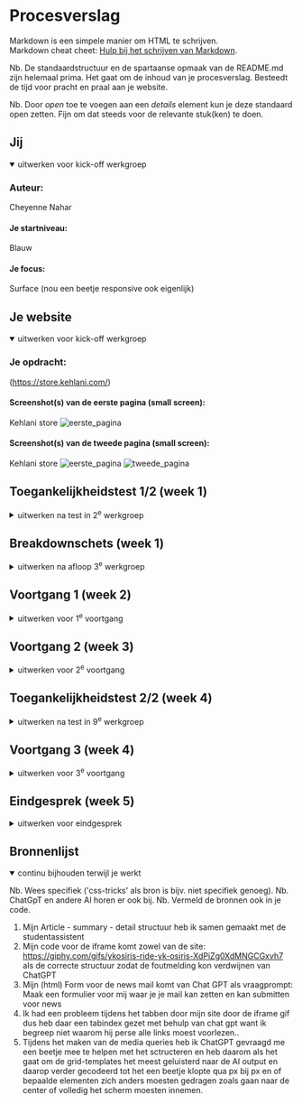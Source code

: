 # Procesverslag
Markdown is een simpele manier om HTML te schrijven.  
Markdown cheat cheet: [Hulp bij het schrijven van Markdown](https://github.com/adam-p/markdown-here/wiki/Markdown-Cheatsheet).

Nb. De standaardstructuur en de spartaanse opmaak van de README.md zijn helemaal prima. Het gaat om de inhoud van je procesverslag. Besteedt de tijd voor pracht en praal aan je website.

Nb. Door *open* toe te voegen aan een *details* element kun je deze standaard open zetten. Fijn om dat steeds voor de relevante stuk(ken) te doen.





## Jij

<details open>
  <summary>uitwerken voor kick-off werkgroep</summary>

  ### Auteur:
 Cheyenne Nahar

  #### Je startniveau:
 Blauw

  #### Je focus:
 Surface (nou een beetje responsive ook eigenlijk)
 
</details>





## Je website

<details open>
  <summary>uitwerken voor kick-off werkgroep</summary>

  ### Je opdracht:
  (https://store.kehlani.com/)

  #### Screenshot(s) van de eerste pagina (small screen): 
  Kehlani store 
  <img src="kehlani_store.png" width="375px" alt="eerste_pagina">

  #### Screenshot(s) van de tweede pagina (small screen):
   Kehlani store 
  <img src="tweedekehlani.png" width="375px" alt="eerste_pagina">
    <img src="tweedekehlani_2.png" width="375px" alt="tweede_pagina">
 
</details>



## Toegankelijkheidstest 1/2 (week 1)

<details>
  <summary>uitwerken na test in 2<sup>e</sup> werkgroep</summary>

  ### Bevindingen
  Lijst met je bevindingen die in de test naar voren kwamen:

  Het was niet heel duidelijk waar bepaalde headers lagen, ik gokte natuurlijk wel gewoon dat KEHLANI de H1 was/is maar doordat het best klein is kan ik begrijpen dat dit makkelijk gemist kan worden.
  De site is overal eigenlijk niet slecht want je kan makkelijk door de tabs heengaan.
  Er zijn duidelijke buttons en duidelijke hints die aangeven wat wel een geen linkjes zijn.

  <img src="readme-images/wcag1.jpg" width="375px" alt="WCAG TEST">
  <img src="readme-images/wcag2.jpg" width="375px" alt="WCAG TEST"> 
  <img src="readme-images/wcag3.jpg" width="375px" alt="WCAG TEST">
  <img src="readme-images/wcag4.jpg" width="375px" alt="WCAG TEST">
  <img src="readme-images/wcag5.jpg" width="375px" alt="WCAG TEST">

</details>



## Breakdownschets (week 1)

<details>
  <summary>uitwerken na afloop 3<sup>e</sup> werkgroep</summary>

  ### de hele pagina: 
  <img src="readme-images/breakdown_pagina1.png" width="375px" alt="breakdown van de hele pagina1">

  ### pagina 2: 
  <img src="readme-images/breakdown_pagina2.png" width="375px" alt="breakdown van de hele pagina2">

  ### voortgang schets: 
  <img src="readme-images/week1_voortgang.jpg" width="375px" alt="breakdown van nog een dynamisch deel">

</details>





## Voortgang 1 (week 2)

<details>
  <summary>uitwerken voor 1<sup>e</sup> voortgang</summary>

  ### Stand van zaken
  hier dit ging goed & dit was lastig (neem ook screenshots op van delen van je website en code)


  ### Agenda voor meeting
  samen met je groepje opstellen

  | student 1      | student 2          | student 3    | student 4        |
  | Cheyenne       | Mats               | Levon        | ---              |
  | dit bespreken  | en dit             | en ik dit    | en dan ik dat    |
  | en dat ook nog | dit als er tijd is | nog een punt | dit wil ik zeker |
  | ...            | ...                | ...          | ...              |
- Allemaal niet perse specifieke vragen

  ### Verslag van meeting
  hier na afloop snel de uitkomsten van de meeting vastleggen

  - Ik heb een betere uitwerking uitleg gekregen over hoe ik mijn html kan opbouwen omdat ik eerst teveel headers gebruikte (h1 tm 6 in plaats van de handigere manier waardoor ik nu h1 tm 3 gebruik.)
  - Ik kreeg een uitleg waarom de sections beter werken voor mijn opbouw.
  - Het was eigenlijk meer een structuur uurtje want elke student in mijn groepje kreeg eigenlijk het advies om goed te denken hoe je het beste kan werken in sections vooral voor de screenreader. 
  - Ik had wel vragen over hoe ik het beste kon werken met specifiek dingen aanroepen sinds we niet mochten/mogen werken met classes -> ik kreeg het advies om vooral te werken met nth's.
  - In de img bijlage vind je ook een screenshot met het advies hoe ik voor mijn site het beste kan sctructuren.

</details>





## Voortgang 2 (week 3)

<details>
  <summary>uitwerken voor 2<sup>e</sup> voortgang</summary>

  ### Stand van zaken
  hier dit ging goed & dit was lastig (neem ook screenshots op van delen van je website en code)


  ### Agenda voor meeting
  samen met je groepje opstellen

  | student 1      | student 2          | student 3    | student 4        |
  | Cheyenne       | Mats               | Levon        | ---              |
  | dit bespreken  | en dit             | en ik dit    | en dan ik dat    |
  | en dat ook nog | dit als er tijd is | nog een punt | dit wil ik zeker |
  | ...            | ...                | ...          | ...              |
- Allemaal niet perse specifieke vragen



  ### Verslag van meeting
  hier na afloop snel de uitkomsten van de meeting vastleggen

  - Ik liep aan het begin van het gesprek vast bij het feit dat ik niet wist hoe ik mijn eind stuk van mijn main niet wist te verwerken -> ik wilde namelijk graag een uitklap systeem voor mijn shop by cat en cust support en werd dus aangestuurd om een article te gebruiken waarin ik een summary en details kan zetten waardoor het uitklap effect voorkwam. Dit was extreem hulpvol voor mijn proces in het maken van mijn page.
  - Ik liep ook vast bij hoe ik het beste mijn img en onderliggende tekst het beste samen kon vormgeven omdat ik zowel de img als de tekst wilde verwijzen naar de correct pagina.


</details>





## Toegankelijkheidstest 2/2 (week 4)

<details>
  <summary>uitwerken na test in 9<sup>e</sup> werkgroep</summary>

  ### Bevindingen
  Lijst met je bevindingen die in de test naar voren kwamen (geef ook aan wat er verbeterd is): Tijdens het testen van mijn sites bleken mijn headers wel overzichtelijk te zijn. Hetzelfde gold voor de linkjes en buttons.



  <img src="readme-images/wcag1.jpg" width="375px" alt="WCAG TEST">
  <img src="readme-images/wcag2.jpg" width="375px" alt="WCAG TEST"> 
  <img src="readme-images/wcag3.jpg" width="375px" alt="WCAG TEST">
  <img src="readme-images/wcag4.jpg" width="375px" alt="WCAG TEST">
  <img src="readme-images/wcag5.jpg" width="375px" alt="WCAG TEST">

</details>





## Voortgang 3 (week 4)

<details>
  <summary>uitwerken voor 3<sup>e</sup> voortgang</summary>

  ### Stand van zaken
  hier dit ging goed & dit was lastig (neem ook screenshots op van delen van je website en code)


  ### Agenda voor meeting
  samen met je groepje opstellen

  | student 1      | student 2          | student 3    | student 4        |
  | Cheyenne       | Mats               | Levon        | ---              |
  | dit bespreken  | en dit             | en ik dit    | en dan ik dat    |
  | en dat ook nog | dit als er tijd is | nog een punt | dit wil ik zeker |
  | ...            | ...                | ...          | ...              |
- Allemaal niet perse specifieke vragen


  ### Verslag van meeting/ na de meeting
  hier na afloop snel de uitkomsten van de meeting vastleggen/dagen na de meeting

  - Ik heb vooral gezeten met Mats eigenlijk omdat ik graag toch wat wilde doen met responsiveness naast werken aan de surface coding omdat ik het gevoel had dat ik te weinig had.
  - Ik had wel een probleem betreft mijn hover buttons tijdens het inspecteren maar tijdens het gesprek is dat snel opgelost en zijn mijn hover buttons functioneel zowel tijdens het inspecteren als niet tijdens het inspecteren.
  - Ik heb eigenlijk pas de dag later vervelende problemen gehad waaronder het feit dat mijn IMG totaal niet correct wilde sourcen tijdens het uploaden op Github terwijl ik tijdens het live zetten van mijn site via VSC geen foutmeldingen zag opkomen of slechte indicaties dat de pathing niet goedloopt. Ik heb met Ali heen en weer geappt en heb uiteindelijk ervoor gekozen om maar een nieuwe REPO aan te maken zodat ik gewoon helemaal fresh kan beginnen. Het was nogal vervelend dat ik het pas opmerkte na het voortgangsgesprek maar was nou eenmaal zo. Het is uiteindelijk wel gelukt met Ali maar tegen de tijd dat u dit leest weet u dat ik u ook een berichtje had gestuurd in poging tot hulp. 
  - Ik had ook heel erg last van het feit dat tijdens het oefenen met tabben de reader en de tab bar door elke gif heen wilde na die van mij en eigenlijk vast zat daar voor een aantal clicks en pas na een tijdje eigenlijk doorging met verdergaan door de volgende kopjes. Ik denk dat ik het nu heb opgelost maar het is nog heel vervelend bezig soms..
  -Tijdens het doorwerken realiseer ik me ook dat ik zonder GPT niet heel ver zou komen met die grid-temp want ik kan me er echt niet veel meer van herinneren ondanks het feit dat ik de opdrachten gewoon had gemaakt.
  

</details>





## Eindgesprek (week 5)

<details>
  <summary>uitwerken voor eindgesprek</summary>

  ### Je uitkomst - karakteristiek screenshots:
  <img src="readme-images/dummy-plaatje.jpg" width="375px" alt="uitomst opdracht 1">


  ### Dit ging goed/Heb ik geleerd: 
 - Ik heb geleerd om een mooiere hover button te maken door de scale  aan te passen!
 - Ik heb geleerd te werken met een article! (shop by category)
  -Ik heb een beetje leren werken met mijn site responsive maken
  -Ik heb een mooie nav kunnen maken met diverse producten

  <img src="readme-images/goed.png" width="375px" alt="top">


  ### Dit was lastig/Is niet gelukt:
  - Wat niet lukte was het feit dat zoals je ziet bij het plaatje met rode bolletjes ik helaas niet echt tijd of helemaal snapte hoe ik een winkelwagen kon toevoegen en die helemaal functioneel kon maken.
  -Ik had ook graag een beter formulier willen maken maar had gewoon snel eentje via CHATGPT laten uittypen alluwel ik weleens prceies zo eentje had gemaakt ergens anders in mijn codefiles.


  -Ik had in mijn shop nav balk eigenlijk wel een soort scrollbalk willen maken maar dat werkte uiteindelijk niet echt (het was eigenlijk meer voor de ipad en telefoon).


  -Ik had bij het plaatje van de CD eigenlijk een klikbare button willen maken waar je gewoon op 1 of 2 klikt en je naar de voor of achterkant kan kijken maar daar had ik niet echt tijd voor en t leek me een lang proces om uperhaubt eerst te begrijpen.


 - Ik had eigenlijk ook wel willen kijken naar als je tabt dat je ook de summary kan openen maar dacht daar te laat aan en vond het een bijzaak als we kijken naar al mijn problemen algelopen weken.

 
 


  <img src="readme-images/dummy-jammer.png" width="375px" alt="bummer">
</details>





## Bronnenlijst

<details open>
  <summary>continu bijhouden terwijl je werkt</summary>

  Nb. Wees specifiek ('css-tricks' als bron is bijv. niet specifiek genoeg). 
  Nb. ChatGpT en andere AI horen er ook bij.
  Nb. Vermeld de bronnen ook in je code.

  1. Mijn Article - summary - detail structuur heb ik samen gemaakt met de studentassistent
  2. Mijn code voor de iframe komt zowel van de site: https://giphy.com/gifs/ykosiris-ride-yk-osiris-XdPiZg0XdMNGCGxvh7 als de correcte structuur zodat de foutmelding kon verdwijnen van ChatGPT
  3. Mijn  (html) Form voor de news mail komt van Chat GPT als vraagprompt: Maak een formulier voor mij waar je je mail kan zetten en kan submitten voor news
  4. Ik had een probleem tijdens het tabben door mijn site door de iframe gif dus heb daar een tabindex gezet met behulp van chat gpt want ik begreep niet waarom hij perse alle links moest voorlezen..
  5. Tijdens het maken van de media queries heb ik ChatGPT gevraagd me een beetje mee te helpen met het sctructeren en heb daarom als het gaat om de grid-templates het meest geluisterd naar de AI output en daarop verder gecodeerd tot het een beetje klopte qua px bij px en of bepaalde elementen zich anders moesten gedragen zoals gaan naar de center of volledig het scherm moesten innemen.


</details>